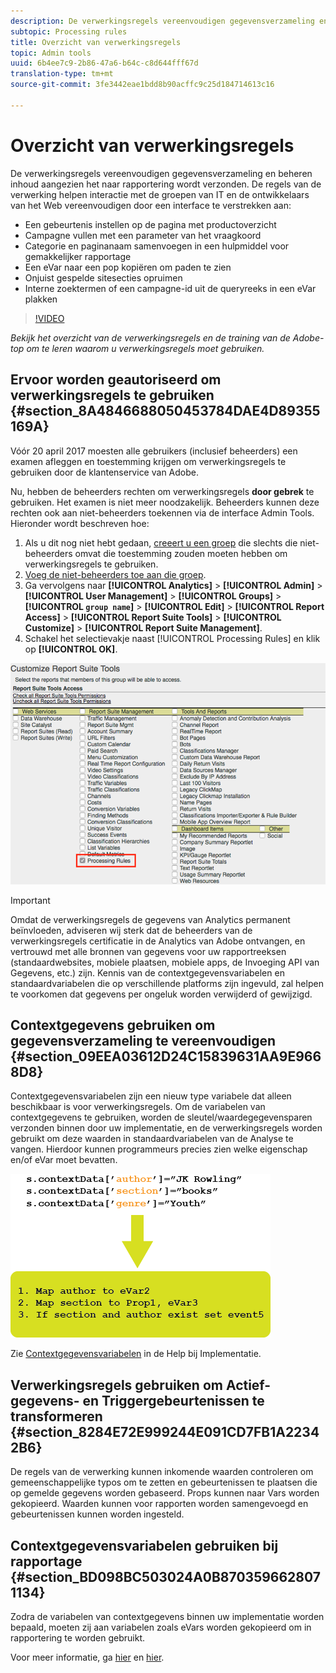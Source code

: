 ```yaml
---
description: De verwerkingsregels vereenvoudigen gegevensverzameling en beheren inhoud aangezien het naar rapportering wordt verzonden.
subtopic: Processing rules
title: Overzicht van verwerkingsregels
topic: Admin tools
uuid: 6b4ee7c9-2b86-47a6-b64c-c8d644fff67d
translation-type: tm+mt
source-git-commit: 3fe3442eae1bdd8b90acffc9c25d184714613c16

---
```



# Overzicht van verwerkingsregels

De verwerkingsregels vereenvoudigen gegevensverzameling en beheren inhoud aangezien het naar rapportering wordt verzonden. De regels van de verwerking helpen interactie met de groepen van IT en de ontwikkelaars van het Web vereenvoudigen door een interface te verstrekken aan:

* Een gebeurtenis instellen op de pagina met productoverzicht
* Campagne vullen met een parameter van het vraagkoord
* Categorie en paginanaam samenvoegen in een hulpmiddel voor gemakkelijker rapportage
* Een eVar naar een pop kopiëren om paden te zien
* Onjuist gespelde sitesecties opruimen
* Interne zoektermen of een campagne-id uit de queryreeks in een eVar plakken

>[!VIDEO](https://tv.adobe.com/embed/1181/16506/)

*Bekijk het overzicht van de verwerkingsregels en de training van de Adobe-top om te leren waarom u verwerkingsregels moet gebruiken.*

## Ervoor worden geautoriseerd om verwerkingsregels te gebruiken {#section_8A4846688050453784DAE4D89355169A}

Vóór 20 april 2017 moesten alle gebruikers (inclusief beheerders) een examen afleggen en toestemming krijgen om verwerkingsregels te gebruiken door de klantenservice van Adobe.

Nu, hebben de beheerders rechten om verwerkingsregels **door gebrek** te gebruiken. Het examen is niet meer noodzakelijk. Beheerders kunnen deze rechten ook aan niet-beheerders toekennen via de interface Admin Tools. Hieronder wordt beschreven hoe:

1. Als u dit nog niet hebt gedaan, [creeert u een groep](/help/admin/user-management2/c-user-groups/groups.md) die slechts die niet-beheerders omvat die toestemming zouden moeten hebben om verwerkingsregels te gebruiken.
1. [Voeg de niet-beheerders toe aan die groep](/help/admin/user-management2/c-user-management/t-add-user-to-group.md).
1. Ga vervolgens naar **[!UICONTROL Analytics]** > **[!UICONTROL Admin]** > **[!UICONTROL User Management]** > **[!UICONTROL Groups]** > **[!UICONTROL `group name`]** > **[!UICONTROL Edit]** > **[!UICONTROL Report Access]** > **[!UICONTROL Report Suite Tools]** > **[!UICONTROL Customize]** > **[!UICONTROL Report Suite Management]**.
1. Schakel het selectievakje naast [!UICONTROL Processing Rules] en klik op **[!UICONTROL OK]**.

![](assets/processing-rules.png)

>[!IMPORTANT]
>
>Omdat de verwerkingsregels de gegevens van Analytics permanent beïnvloeden, adviseren wij sterk dat de beheerders van de verwerkingsregels certificatie in de Analytics van Adobe ontvangen, en vertrouwd met alle bronnen van gegevens voor uw rapportreeksen (standaardwebsites, mobiele plaatsen, mobiele apps, de Invoeging API van Gegevens, etc.) zijn. Kennis van de contextgegevensvariabelen en standaardvariabelen die op verschillende platforms zijn ingevuld, zal helpen te voorkomen dat gegevens per ongeluk worden verwijderd of gewijzigd.

## Contextgegevens gebruiken om gegevensverzameling te vereenvoudigen {#section_09EEA03612D24C15839631AA9E9668D8}

Contextgegevensvariabelen zijn een nieuw type variabele dat alleen beschikbaar is voor verwerkingsregels. Om de variabelen van contextgegevens te gebruiken, worden de sleutel/waardegegevensparen verzonden binnen door uw implementatie, en de verwerkingsregels worden gebruikt om deze waarden in standaardvariabelen van de Analyse te vangen. Hierdoor kunnen programmeurs precies zien welke eigenschap en/of eVar moet bevatten.

![](assets/evar-context-map.png)

Zie [Contextgegevensvariabelen](https://docs.adobe.com/content/help/en/analytics/implementation/vars/page-vars/contextdata.html) in de Help bij Implementatie.

## Verwerkingsregels gebruiken om Actief-gegevens- en Triggergebeurtenissen te transformeren {#section_8284E72E999244E091CD7FB1A22342B6}

De regels van de verwerking kunnen inkomende waarden controleren om gemeenschappelijke typos om te zetten en gebeurtenissen te plaatsen die op gemelde gegevens worden gebaseerd. Props kunnen naar Vars worden gekopieerd. Waarden kunnen voor rapporten worden samengevoegd en gebeurtenissen kunnen worden ingesteld.

## Contextgegevensvariabelen gebruiken bij rapportage {#section_BD098BC503024A0B8703596628071134}

Zodra de variabelen van contextgegevens binnen uw implementatie worden bepaald, moeten zij aan variabelen zoals eVars worden gekopieerd om in rapportering te worden gebruikt.

Voor meer informatie, ga [hier](/help/admin/admin/c-processing-rules/processing-rules-examples/processing-rules-copy-context-data.md) en [hier](/help/admin/admin/c-processing-rules/processing-rules-examples/processing-rules-copy-context-data-event.md).

